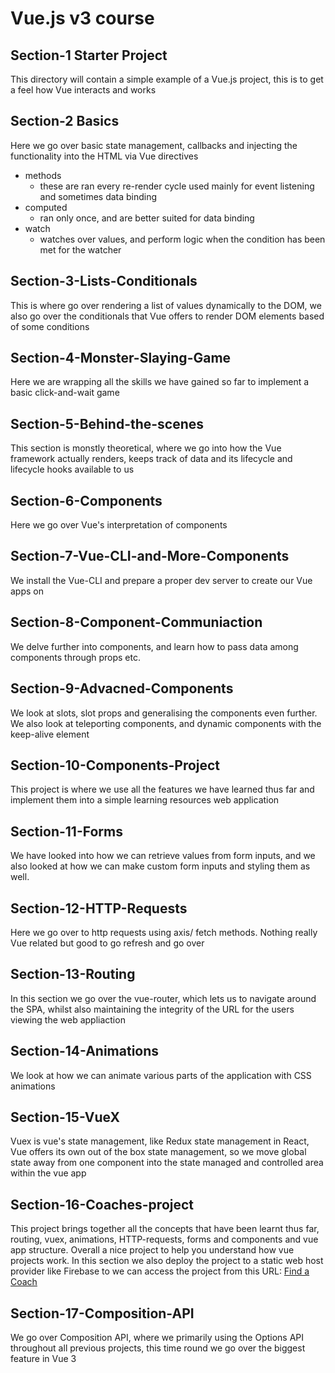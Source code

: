 # Vue.js v3 course

## Section-1 Starter Project
This directory will contain a simple example of a Vue.js project, this is to get a feel how Vue interacts and works

## Section-2 Basics
Here we go over basic state management, callbacks and injecting the functionality into the HTML via Vue directives

* methods
   * these are ran every re-render cycle used mainly for event listening and sometimes data binding
* computed
   * ran only once, and are better suited for data binding
* watch
   * watches over values, and perform logic when the condition has been met for the watcher

## Section-3-Lists-Conditionals
This is where go over rendering a list of values dynamically to the DOM, we also go over the conditionals that Vue offers to render DOM elements based of some conditions 

## Section-4-Monster-Slaying-Game
Here we are wrapping all the skills we have gained so far to implement a basic click-and-wait game

## Section-5-Behind-the-scenes
This section is monstly theoretical, where we go into how the Vue framework actually renders, keeps track of data and its lifecycle and lifecycle hooks available to us

## Section-6-Components
Here we go over Vue's interpretation of components

## Section-7-Vue-CLI-and-More-Components
We install the Vue-CLI and prepare a proper dev server to create our Vue apps on

## Section-8-Component-Communiaction
We delve further into components, and learn how to pass data among components through props etc.

## Section-9-Advacned-Components
We look at slots, slot props and generalising the components even further. We also look at teleporting components, and dynamic components with the keep-alive element

## Section-10-Components-Project
This project is where we use all the features we have learned thus far and implement them into a simple learning resources web application

## Section-11-Forms
We have looked into how we can retrieve values from form inputs, and we also looked at how we can make custom form inputs and styling them as well.

## Section-12-HTTP-Requests
Here we go over to http requests using axis/ fetch methods. Nothing really Vue related but good to go refresh and go over

## Section-13-Routing
In this section we go over the vue-router, which lets us to navigate around the SPA, whilst also maintaining the integrity of the URL for the users viewing the web appliaction

## Section-14-Animations
We look at how we can animate various parts of the application with CSS animations

## Section-15-VueX
Vuex is vue's state management, like Redux state management in React, Vue offers its own out of the box state management, so we move global state away from one component into the state managed and controlled area within the vue app

## Section-16-Coaches-project
This project brings together all the concepts that have been learnt thus far, routing, vuex, animations, HTTP-requests, forms and components and vue app structure. Overall a nice project to help you understand how vue projects work. In this section we also deploy the project to a static web host provider like Firebase to we can access the project from this URL: [Find a Coach](https://vue-http-demo-d2475.web.app/coaches)

## Section-17-Composition-API
We go over Composition API, where we primarily using the Options API throughout all previous projects, this time round we go over the biggest feature in Vue 3

